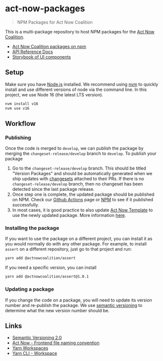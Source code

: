 # act-now-packages

> NPM Packages for Act Now Coalition

This is a multi-package repository to host NPM packages for the [Act Now Coalition](https://actnowcoalition.org).

- [Act Now Coalition packages on npm](https://www.npmjs.com/search?q=keywords:actnowcoalition)
- [API Reference Docs](https://act-now-packages.web.app/docs/)
- [Storybook of UI components](https://act-now-packages.web.app/storybook/)

## Setup

Make sure you have [Node.js](https://nodejs.org/en/) installed. We recommend using [nvm](https://github.com/nvm-sh/nvm) to quickly install and use different versions of node via the command line. In this project, we use Node 16 (the latest LTS version).

```sh
nvm install v16
nvm use v16
```

## Workflow

### Publishing

Once the code is merged to `develop`, we can publish the package by merging the `changeset-release/develop` branch to `develop`. To publish your package

1. Go to the `changeset-release/develop` branch. This should be titled "Version Packages" and should be automatically generated when we ship updates with [changesets](https://github.com/changesets/changesets#readme) attached to their PRs. If there is no `changeset-release/develop` branch, then no changeset has been detected since the last package release.
2. Once step one is complete, the updated package should be published on NPM. Check our [Github Actions](https://github.com/act-now-coalition/act-now-packages/actions/workflows/release.yml) page or [NPM](https://www.npmjs.com/search?q=keywords:actnowcoalition) to see if it published successfully.
3. In most cases, it is good practice to also update [Act Now Template](https://github.com/act-now-coalition/act-now-template) to use the newly updated package. More information [here](https://github.com/act-now-coalition/act-now-template#readme).

### Installing the package

If you want to use the package on a different project, you can install it as you would normally do with any other package. For example, to install `assert` on a different repository, just go to that project and run:

```sh
yarn add @actnowcoalition/assert
```

If you need a specific version, you can install

```sh
yarn add @actnowcoalition/assert@1.0.1
```

### Updating a package

If you change the code on a package, you will need to update its version number and re-publish the package. We use [semantic versioning](https://semver.org/) to determine what the new version number should be.

## Links

- [Semantic Versioning 2.0](https://semver.org/)
- [Act Now - Frontend file naming convention](https://www.dropbox.com/scl/fi/yhy2bpjivak53tn1dbd53/Frontend-file-naming-convention.paper?dl=0&rlkey=j2kwhzm2gajced4t5lv9hzffc)
- [Yarn Workspaces](https://classic.yarnpkg.com/lang/en/docs/workspaces/)
- [Yarn CLI - Workspace](https://classic.yarnpkg.com/en/docs/cli/workspace)
